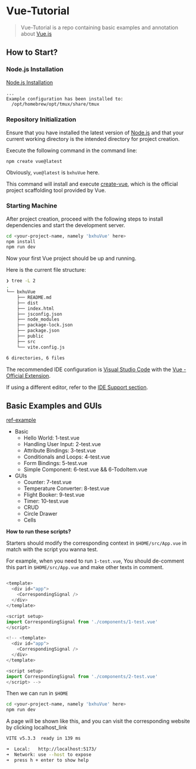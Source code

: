 # Vue-Tutorial

> Vue-Tutorial is a repo containing basic examples and annotation about [Vue.js](https://cn.vuejs.org/)

## How to Start?

### Node.js Installation

[Node.js Installation](https://nodejs.org/zh-cn/download/package-manager)

```sh
...
Example configuration has been installed to:
  /opt/homebrew/opt/tmux/share/tmux
```

### Repository Initialization

Ensure that you have installed the latest version of [Node.js](https://nodejs.org/) and that your current working directory is the intended directory for project creation. 

Execute the following command in the command line:

```sh
npm create vue@latest
```

Obviously, `vue@latest` is `bxhuVue` here.

This command will install and execute [create-vue](https://github.com/vuejs/create-vue), which is the official project scaffolding tool provided by Vue.

### Starting Machine

After project creation, proceed with the following steps to install dependencies and start the development server.

```sh
cd <your-project-name, namely 'bxhuVue' here> 
npm install 
npm run dev
```

Now your first Vue project should be up and running.

Here is the current file structure:

```sh
❯ tree -L 2
.
└── bxhuVue
    ├── README.md
    ├── dist
    ├── index.html
    ├── jsconfig.json
    ├── node_modules
    ├── package-lock.json
    ├── package.json
    ├── public
    ├── src
    └── vite.config.js

6 directories, 6 files
```

The recommended IDE configuration is [Visual Studio Code](https://code.visualstudio.com/) with the [Vue - Official Extension](https://marketplace.visualstudio.com/items?itemName=Vue.volar).

If using a different editor, refer to the [IDE Support section](https://cn.vuejs.org/guide/scaling-up/tooling.html#ide-support).


## Basic Examples and GUIs

[ref-example](https://vuejs.org/examples/#hello-world)

- Basic
  - Hello World: 1-test.vue
  - Handling User Input: 2-test.vue
  - Attribute Bindings: 3-test.vue
  - Conditionals and Loops: 4-test.vue
  - Form Bindings: 5-test.vue
  - Simple Component: 6-test.vue && 6-TodoItem.vue
- GUIs
  - Counter: 7-test.vue
  - Temperature Converter: 8-test.vue
  - Flight Booker: 9-test.vue
  - Timer: 10-test.vue
  - CRUD
  - Circle Drawer
  - Cells

__How to run these scripts?__

Starters should modify the corresponding context in `$HOME/src/App.vue` in match with the script you wanna test.

For example, when you need to run `1-test.vue`, You should de-comment this part in `$HOME/src/App.vue` and make other texts in comment.

```js

<template>
  <div id="app">
    <CorrespondingSignal />
  </div>
</template>

<script setup>
import CorrespondingSignal from './components/1-test.vue'
</script>

<!-- <template>
  <div id="app">
    <CorrespondingSignal />
  </div>
</template>

<script setup>
import CorrespondingSignal from './components/2-test.vue'
</script> -->
```

Then we can run in `$HOME`

```sh
cd <your-project-name, namely 'bxhuVue' here> 
npm run dev
```

A page will be shown like this, and you can visit the corresponding website by clicking localhost_link

```sh
VITE v5.3.3  ready in 139 ms

➜  Local:   http://localhost:5173/
➜  Network: use --host to expose
➜  press h + enter to show help
```
